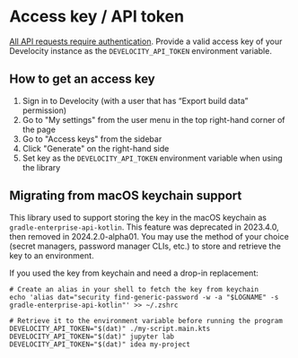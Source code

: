 # Access key / API token

[All API requests require authentication][1]. Provide a valid access key of your Develocity instance
as the `DEVELOCITY_API_TOKEN` environment variable.

## How to get an access key

1. Sign in to Develocity (with a user that has “Export build data” permission)
2. Go to "My settings" from the user menu in the top right-hand corner of the page
3. Go to "Access keys" from the sidebar
4. Click "Generate" on the right-hand side
5. Set key as the `DEVELOCITY_API_TOKEN` environment variable when using the library

## Migrating from macOS keychain support

This library used to support storing the key in the macOS keychain as `gradle-enterprise-api-kotlin`.
This feature was deprecated in 2023.4.0, then removed in 2024.2.0-alpha01. You may use the method of your choice
(secret managers, password manager CLIs, etc.) to store and retrieve the key to an environment.

If you used the key from keychain and need a drop-in replacement:

```
# Create an alias in your shell to fetch the key from keychain
echo 'alias dat="security find-generic-password -w -a "$LOGNAME" -s gradle-enterprise-api-kotlin"' >> ~/.zshrc

# Retrieve it to the environment variable before running the program
DEVELOCITY_API_TOKEN="$(dat)" ./my-script.main.kts
DEVELOCITY_API_TOKEN="$(dat)" jupyter lab
DEVELOCITY_API_TOKEN="$(dat)" idea my-project
```

[1]: https://docs.gradle.com/enterprise/api-manual/#access_control
